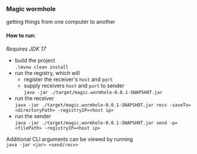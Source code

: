 ### Magic wormhole

getting things from one computer to another

#### How to run:

<i>Requires JDK 17</i>

- build the project  
`.\mvnw clean install`
- run the registry, which will
  - register the receiver's `host` and `port`
  - supply receivers `host` and `port` to sender  
    `java -jar ./target/magic.wormhole-0.0.1-SNAPSHOT.jar`
- run the receiver  
`java -jar ./target/magic.wormhole-0.0.1-SNAPSHOT.jar recv -saveTo=<directoryPath> -registryIP=<host ip>`
- run the sender  
`java -jar ./target/magic.wormhole-0.0.1-SNAPSHOT.jar send -p=<filePath> -registryIP=<host ip>`

Additional CLI arguments can be viewed by running  
`java -jar <jar> <send/recv>`
